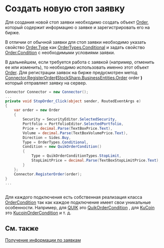 # Создать новую стоп заявку

Для создания новой стоп заявки необходимо создать объект [Order](xref:StockSharp.BusinessEntities.Order), который содержит информацию о заявке и зарегистрировать его на бирже.

В отличии от обычной заявки для стоп заявки необходимо указать свойство [Order.Type](xref:StockSharp.BusinessEntities.Order.Type) как [OrderTypes.Conditional](xref:StockSharp.Messages.OrderTypes.Conditional) и задать свойство [Order.Condition](xref:StockSharp.BusinessEntities.Order.Condition) с необходимыми условиями заявки.

В дальнейшем, если требуется работа с заявкой (например, отменить ее или изменить), то необходимо использовать именно этот объект [Order](xref:StockSharp.BusinessEntities.Order). Для регистрации заявок на бирже предусмотрен метод [Connector.RegisterOrder](xref:StockSharp.Algo.Connector.RegisterOrder(StockSharp.BusinessEntities.Order))**(**[StockSharp.BusinessEntities.Order](xref:StockSharp.BusinessEntities.Order) order **)** который отправляет заявку на сервер.

```cs
Connector Connector = new Connector();		
...   
private void StopOrder_Click(object sender, RoutedEventArgs e)
{
	var order = new Order
	{
		Security = SecurityEditor.SelectedSecurity,
		Portfolio = PortfolioEditor.SelectedPortfolio,
		Price = decimal.Parse(TextBoxPrice.Text),
		Volume = decimal.Parse(TextBoxVolumePrice.Text),
		Direction = Sides.Buy,
        Type = OrderTypes.Conditional,
        Condition = new QuikOrderCondition()
        {
            Type = QuikOrderConditionTypes.StopLimit,
            StopLimitPrice = decimal.Parse(TextBoxStopLimitPrice.Text),
        }
	};
	Connector.RegisterOrder(order);
}
...
							
```

Для каждого подключения есть собственная реализация класса [OrderCondition](xref:StockSharp.Messages.OrderCondition) так как каждое подключение имеет свои уникальные особенности. Например, для [QUIK](Quik.md) это [QuikOrderCondition](xref:StockSharp.Quik.QuikOrderCondition) , для [KuCoin](Kucoin.md) это [KucoinOrderCondition](xref:StockSharp.Kucoin.KucoinOrderCondition) и т. д. 

## См. также

[Получение информации по заявкам](OrdersEvents.md)

